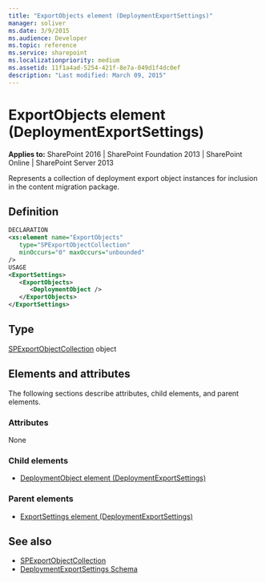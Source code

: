 ```yaml
---
title: "ExportObjects element (DeploymentExportSettings)"
manager: soliver
ms.date: 3/9/2015
ms.audience: Developer
ms.topic: reference
ms.service: sharepoint
ms.localizationpriority: medium
ms.assetid: 11f1a4ad-5254-421f-8e7a-049d1f4dc0ef
description: "Last modified: March 09, 2015"
---
```


# ExportObjects element (DeploymentExportSettings)

**Applies to:** SharePoint 2016 | SharePoint Foundation 2013 | SharePoint Online | SharePoint Server 2013
  
Represents a collection of deployment export object instances for inclusion in the content migration package.

## Definition

```XML
DECLARATION
<xs:element name="ExportObjects" 
   type="SPExportObjectCollection" 
   minOccurs="0" maxOccurs="unbounded" 
/>
USAGE
<ExportSettings>
   <ExportObjects>
      <DeploymentObject />
   </ExportObjects>
</ExportSettings>

```

## Type

[SPExportObjectCollection](https://msdn.microsoft.com/library/Microsoft.SharePoint.Deployment.SPExportObjectCollection.aspx) object
  
## Elements and attributes

The following sections describe attributes, child elements, and parent elements.

### Attributes

None
   
### Child elements

- [DeploymentObject element (DeploymentExportSettings)](deploymentobject-element-deploymentexportsettings.md)
   
### Parent elements

- [ExportSettings element (DeploymentExportSettings)](exportsettings-element-deploymentexportsettings.md)
   
## See also

- [SPExportObjectCollection](https://msdn.microsoft.com/library/Microsoft.SharePoint.Deployment.SPExportObjectCollection.aspx)
- [DeploymentExportSettings Schema](deploymentexportsettings-schema.md)

